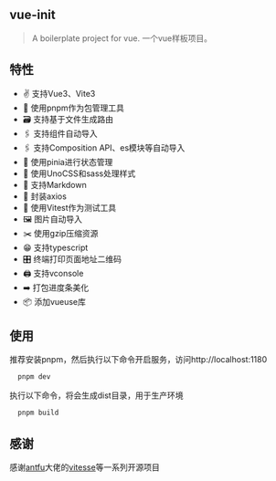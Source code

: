 ## vue-init

> A boilerplate project for vue. 一个vue样板项目。

## 特性

* ✌️ 支持Vue3、Vite3
* 🧰 使用pnpm作为包管理工具
* 🗃️ 支持基于文件生成路由
* 🖇️ 支持组件自动导入
* 🖇️ 支持Composition API、es模块等自动导入
* 🍍 使用pinia进行状态管理
* 🎨 使用UnoCSS和sass处理样式
* 📄 支持Markdown
* 🚀 封装axios
* 🔧 使用Vitest作为测试工具
* 🖼️ 图片自动导入
* ✂️ 使用gzip压缩资源
* 😁 支持typescript
* 🎛️ 终端打印页面地址二维码
* 🖨️ 支持vconsole
* ➡️ 打包进度条美化
* 📦 添加vueuse库


## 使用

推荐安装pnpm，然后执行以下命令开启服务，访问http://localhost:1180

```bash
  pnpm dev
```

执行以下命令，将会生成dist目录，用于生产环境

```bash
  pnpm build
```

## 感谢

感谢[antfu](https://github.com/antfu)大佬的[vitesse](https://github.com/antfu/vitesse)等一系列开源项目